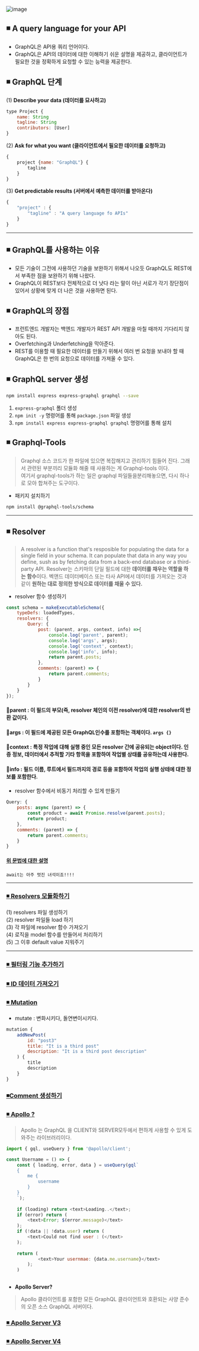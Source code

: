 ![image](https://github.com/oiosu/GraphQL/assets/99783474/3912a759-1ed8-4f89-825f-d1ff3b53d582)
## ◾ **A query language for your API**
* GraphQL은 API용 쿼리 언어이다. 
* GraphQL은 API의 데이터에 대한 이해하기 쉬운 설명을 제공하고, 클라이언트가 필요한 것을 정확하게 요청할 수 있는 능력을 제공한다. 

## ◾ GraphQL 단계 
(1) **Describe your data (데이터를 묘사하고)**
```javascript
type Project {
    name: String
    tagline: String
    contributors: [User]
}
```

(2) **Ask for what you want (클라이언트에서 필요한 데이터를 요청하고)**
```javascript
{
    project {name: "GraphQL"} {
        tagline
    }
}
```

(3) **Get predictable results (서버에서 예측한 데이터를 받아온다)**
```javascript
{
    "project" : {
        "tagline" : "A query language fo APIs"
    }
}
```

---

## ◾ GraphQL를 사용하는 이유 
* 모든 기술이 그전에 사용하던 기술을 보완하기 위해서 나오듯 GraphQL도 REST에서 부족한 점을 보완하기 위해 나왔다.
* GraphQL이 REST보다 전체적으로 더 낫다 라는 말이 아닌 서로가 각기 장단점이 있어서 상황에 맞게 더 나은 것을 사용하면 된다. 


## ◾ GraphQL의 장점 
* 프런트엔드 개발자는 백엔드 개발자가 REST API 개발을 마칠 때까지 기다리지 않아도 된다. 
* Overfetching과 Underfetching을 막아준다. 
* REST를 이용할 때 필요한 데이터를 만들기 위해서 여러 번 요청을 보내야 할 때 GraphQL은 한 번의 요청으로 데이터를 가져올 수 있다. 

## ◾ GraphQL server 생성 
```bash
npm install express express-graphql graphql --save
```
1. `express-graphql` 폴더 생성 
2. `npm init -y` 명령어를 통해 `package.json` 파일 생성
3. `npm install express express-graphql graphql`  명령어를 통해 설치

## ◾ Graphql-Tools
> Graphql 소스 코드가 한 파일에 있으면 복잡해지고 관리하기 힘들어 진다. 그래서 관련된 부분끼리 모듈화 해줄 때 사용하는 게 Graphql-tools 이다. <br>
> 여기서 graphql-tools가 하는 일은 graphql 파일들을분리해놓으면, 다시 하나로 모아 합쳐주는 도구이다. 

* 패키지 설치하기 
```bash
npm install @graphql-tools/schema
```

---

## ◾ Resolver
> A resolver is a function that's resposible for populating the data for a single field in your schema.
> It can populate that data in any way you define, sush as by fetching data from a back-end database or a third-party API.
> Resolver는 스키마의 단일 필드에 대한 **데이터를 채우는 역할을 하는 함수**이다. 
> 벡앤드 데이터베이스 또는 타사 API에서 데이터를 가져오는 것과 같이 **원하는 대로 정의한 방식으로 데이터를 채울 수 있다.** 

* resolver 함수 생성하기 
```javascript
const schema = makeExecutableSchema({
    typeDefs: loadedTypes,
    resolvers: {
        Query: {
            post: (parent, args, context, info) =>{
                console.log('parent', parent);
                console.log('args', args);
                console.log('context', context);
                console.log('info', info);
                return parent.posts;
            },
            comments: (parent) => {
                return parent.comments;
            }
        }
    }
});
```

#### 🔻parent : 이 필드의 부모(즉, resolver 체인의 이전 resolver)에 대한 resolver의 반환 값이다.
#### 🔻args : 이 필드에 제공된 모든 GraphQL인수를 포함하는 객체이다. `args {}`
#### 🔻context : 특정 작업에 대해 실행 중인 모든 resolver 간에 공유되는 object이다. 인증 정보, 데이터에서 추적할 기타 항목을 포함하여 작업별 상태를 공유하는데 사용한다. 
#### 🔻info : 필드 이름, 루트에서 필드까지의 경로 등을 포함하여 작업의 실행 상테에 대한 정보를 포함한다. 

* resolver 함수에서 비동기 처리할 수 있게 만들기 
```javascript
Query: {
    posts: async (parent) => {
        const product = await Promise.resolve(parent.posts);
        return product;
    },
    comments: (parent) => {
        return parent.comments;
    }
}
```
#### [위 문법에 대한 설명](https://github.com/oiosu/GraphQL/blob/master/08.%20Resolver.md) 
`await는 아주 멋진 녀석이죠!!!!`

---

### [◾ Resolvers 모듈화하기](https://github.com/oiosu/GraphQL/blob/master/09.%20Resolvers%20%EB%AA%A8%EB%93%88%ED%99%94%ED%95%98%EA%B8%B0.md)
(1) resolvers 파일 생성하기 <br>
(2) resolver 파일들 load 하기 <br>
(3) 각 파일에 resolver 함수 가져오기 <br>
(4) 로직을 model 함수를 만들어서 처리하기 <br>
(5) 그 이후 default value 지워주기 <br>

---

### [◾ 필터링 기능 추가하기 ](https://github.com/oiosu/GraphQL/blob/master/10.%20%ED%95%84%ED%84%B0%EB%A7%81%20%EA%B8%B0%EB%8A%A5%20%EC%B6%94%EA%B0%80%ED%95%98%EA%B8%B0.md)
### [◾ ID 데이터 가져오기 ](https://github.com/oiosu/GraphQL/blob/master/11.%20ID%20%EB%8D%B0%EC%9D%B4%ED%84%B0%20%EA%B0%80%EC%A0%B8%EC%98%A4%EA%B8%B0.md)
### [◾ Mutation](https://github.com/oiosu/GraphQL/blob/master/12.%20Mutaition.md)
* mutate : 변화시키다, 돌연변이시키다.
```javascript
mutation {
    addNewPost(
    	id: "post3"
        title: "It is a third post"
        description: "It is a third post description"
    ) {
        title
        description
    }
}
```
### [◾Comment 생성하기](https://github.com/oiosu/GraphQL/blob/master/13.%20Comment%20%EC%83%9D%EC%84%B1%ED%95%98%EA%B8%B0.md)
### [◾ Apollo ?](https://github.com/oiosu/GraphQL/blob/master/14.%20Apollo%EB%9E%80%20%EB%AC%B4%EC%97%87%EC%9D%B8%EA%B0%80%EC%9A%94.md)
> Apollo 는 GraphQL 을 CLIENT와 SERVER모두에서 편하게 사용할 수 있게 도와주는 라이브러리이다.
```javascript
import { gql, useQuery } from '@apollo/client';

const Username = () => {
    const { loading, error, data } = useQuery(gql`
    {
    	me {
    		username
    	}
    }
    `);
    
    if (loading) return <text>Loading..</text>;
    if (error) return (
    	<text>Error; $(error.message)</text>
    );
    if (!data || !data.user) return (
    	<text>Could not find user : (</text>
    );
    
    return (
    		<text>Your usernmae: {data.me.username}</text>
    	);
    )
    
```
* **Apollo Server?**
> Apollo 클라이언트를 포함한 모든 GraphQL 클라이언트와 호환되는 사양 준수의 오픈 소스 GraphQL 서버이다.


### [◾ Apollo Server V3](https://github.com/oiosu/GraphQL/blob/master/15.%20Apollo%20Server%20V3.md)
### [◾ Apollo Server V4](https://github.com/oiosu/GraphQL/blob/master/16.%20Apollo%20Server%204.md)



